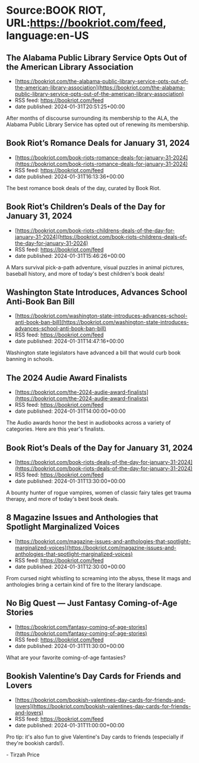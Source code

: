 # Source:BOOK RIOT, URL:https://bookriot.com/feed, language:en-US

## The Alabama Public Library Service Opts Out of the American Library Association
 - [https://bookriot.com/the-alabama-public-library-service-opts-out-of-the-american-library-association](https://bookriot.com/the-alabama-public-library-service-opts-out-of-the-american-library-association)
 - RSS feed: https://bookriot.com/feed
 - date published: 2024-01-31T20:51:25+00:00

After months of discourse surrounding its membership to the ALA, the Alabama Public Library Service has opted out of renewing its membership.

## Book Riot’s Romance Deals for January 31, 2024
 - [https://bookriot.com/book-riots-romance-deals-for-january-31-2024](https://bookriot.com/book-riots-romance-deals-for-january-31-2024)
 - RSS feed: https://bookriot.com/feed
 - date published: 2024-01-31T16:13:36+00:00

The best romance book deals of the day, curated by Book Riot.

## Book Riot’s Children’s Deals of the Day for January 31, 2024
 - [https://bookriot.com/book-riots-childrens-deals-of-the-day-for-january-31-2024](https://bookriot.com/book-riots-childrens-deals-of-the-day-for-january-31-2024)
 - RSS feed: https://bookriot.com/feed
 - date published: 2024-01-31T15:46:26+00:00

A Mars survival pick-a-path adventure, visual puzzles in animal pictures, baseball history, and more of today's best children's book deals!

## Washington State Introduces, Advances School Anti-Book Ban Bill
 - [https://bookriot.com/washington-state-introduces-advances-school-anti-book-ban-bill](https://bookriot.com/washington-state-introduces-advances-school-anti-book-ban-bill)
 - RSS feed: https://bookriot.com/feed
 - date published: 2024-01-31T14:47:16+00:00

Washington state legislators have advanced a bill that would curb book banning in schools.

## The 2024 Audie Award Finalists
 - [https://bookriot.com/the-2024-audie-award-finalists](https://bookriot.com/the-2024-audie-award-finalists)
 - RSS feed: https://bookriot.com/feed
 - date published: 2024-01-31T14:00:00+00:00

The Audio awards honor the best in audiobooks across a variety of categories. Here are this year's finalists.

## Book Riot’s Deals of the Day for January 31, 2024
 - [https://bookriot.com/book-riots-deals-of-the-day-for-january-31-2024](https://bookriot.com/book-riots-deals-of-the-day-for-january-31-2024)
 - RSS feed: https://bookriot.com/feed
 - date published: 2024-01-31T13:30:00+00:00

A bounty hunter of rogue vampires, women of classic fairy tales get trauma therapy, and more of today's best book deals.

## 8 Magazine Issues and Anthologies that Spotlight Marginalized Voices
 - [https://bookriot.com/magazine-issues-and-anthologies-that-spotlight-marginalized-voices](https://bookriot.com/magazine-issues-and-anthologies-that-spotlight-marginalized-voices)
 - RSS feed: https://bookriot.com/feed
 - date published: 2024-01-31T12:30:00+00:00

From cursed night whistling to screaming into the abyss, these lit mags and anthologies bring a certain kind of fire to the literary landscape.

## No Big Quest — Just Fantasy Coming-of-Age Stories
 - [https://bookriot.com/fantasy-coming-of-age-stories](https://bookriot.com/fantasy-coming-of-age-stories)
 - RSS feed: https://bookriot.com/feed
 - date published: 2024-01-31T11:30:00+00:00

What are your favorite coming-of-age fantasies?

## Bookish Valentine’s Day Cards for Friends and Lovers
 - [https://bookriot.com/bookish-valentines-day-cards-for-friends-and-lovers](https://bookriot.com/bookish-valentines-day-cards-for-friends-and-lovers)
 - RSS feed: https://bookriot.com/feed
 - date published: 2024-01-31T11:00:00+00:00

Pro tip: it's also fun to give Valentine's Day cards to friends (especially if they're bookish cards!).<p>- Tirzah Price</p>

